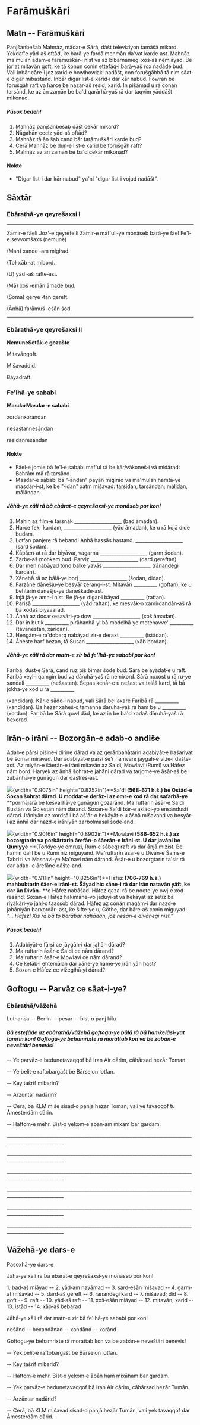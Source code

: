 Farāmuškāri
===========

Matn -- Farāmuškāri
-------------------

Panjšanbešab Mahnāz, mādar‐e Sārā, dāšt televiziyon tamāšā mikard.
Yekdaf'e yād‐aš oftād, ke barā‐ye fardā mehmān da'vat karde‐ast. Mahnāz
ma'mulan ādam‐e farāmuškār‐i nist va az bibarnāmegi xoš‐aš nemiāyad. Be
jor'at mitavān goft, ke tā konun conin ettefāq‐i barā‐yaš rox nadāde
bud. Vali inbār cāre‐i joz xarid‐e howlhowlaki nadāšt, con forušgāhhā tā
nim sāat‐e digar mibastand. Inbār digar list‐e xarid‐i dar kār nabud.
Fowran be forušgāh raft va harce be nazar‐aš resid, xarid. In pišāmad u
rā conān tarsānd, ke az ān zamān be ba'd qarārhā‐yaš rā dar taqvim
yāddāšt mikonad.

##### Pāsox bedeh!

1.  Mahnāz panjšanbešab dāšt cekār mikard?
2.  Nāgahān ceciz yād‐aš oftād?
3.  Mahnāz tā ān šab cand bār farāmuškāri karde bud?
4.  Cerā Mahnāz be dun‐e list‐e xarid be forušgāh raft?
5.  Mahnāz az ān zamān be ba'd cekār mikonad?

#### Nokte

-   \"Digar list‐i dar kār nabud\" ya'ni \"digar list‐i vojud nadāšt\".

Sāxtār
------

### Ebārathā‐ye qeyrešaxsi I

  --------------- ------------------- ----------------------------------------- ----------------------------
  Zamir‐e fāeli   Joz'‐e qeyrefe'li   Zamir‐e maf'uli‐ye monāseb barā‐ye fāel   Fe'l‐e sevvomšaxs (nemune)
                                                                                
  (Man)           xande               ‐am                                       migirad.
                                                                                
  (To)            xāb                 ‐at                                       mibord.
                                                                                
  (U)             yād                 ‐aš                                       rafte‐ast.
                                                                                
  (Mā)            xoš                 ‐emān                                     āmade bud.
                                                                                
  (Šomā)          gerye               ‐tān                                      gereft.
                                                                                
  (Ānhā)          farāmuš             ‐ešān                                     šod.
  --------------- ------------------- ----------------------------------------- ----------------------------

### Ebārathā‐ye qeyrešaxsi II

**NemuneSetāk‐e gozašte**

Mitavāngoft.

Mišavaddid.

Bāyadraft.

### Fe'lhā‐ye sababi

**MasdarMasdar‐e sababi**

xordanxorāndan

nešastannešāndan

residanresāndan

#### Nokte

-   Fāel‐e jomle bā fe'l‐e sababi maf'ul rā be kār/vākoneš‐i vā midārad:
    Bahrām mā rā tarsānd.
-   Masdar‐e sababi bā "‐āndan" pāyān migirad va ma'mulan hamtā‐ye
    masdar‐i‐st, ke be "‐idan" xatm mišavad: tarsidan, tarsāndan;
    mālidan, mālāndan.

##### Jāhā‐ye xāli rā bā ebārat‐e qeyrešaxsi‐ye monāseb por kon!

1.  Mahin az film‐e tarsnāk \_\_\_\_\_\_\_\_\_\_\_\_\_\_\_\_\_\_\_\_
    (bad āmadan).
2.  Harce fekr kardam, \_\_\_\_\_\_\_\_\_\_\_\_\_\_\_\_\_\_\_\_ (yād
    āmadan), ke u rā kojā dide budam.
3.  Lotfan panjere rā beband! Ānhā hassās hastand.
    \_\_\_\_\_\_\_\_\_\_\_\_\_\_\_\_\_\_\_\_ (sard šodan).
4.  Kāpšen‐at rā dar biyāvar, vagarna
    \_\_\_\_\_\_\_\_\_\_\_\_\_\_\_\_\_\_\_\_ (garm šodan).
5.  Zarbe‐aš mohkam bud. Parviz \_\_\_\_\_\_\_\_\_\_\_\_\_\_\_\_\_\_\_\_
    (dard gereftan).
6.  Dar meh nabāyad tond balke yavāš
    \_\_\_\_\_\_\_\_\_\_\_\_\_\_\_\_\_\_\_\_ (rānandegi kardan).
7.  Xānehā rā az bālā‐ye borj \_\_\_\_\_\_\_\_\_\_\_\_\_\_\_\_\_\_\_\_
    (šodan, didan).
8.  Farzāne dānešju‐ye besyār zerang‐i‐st. Mitavān \_\_\_\_\_\_\_\_\_\_
    (goftan), ke u behtarin dānešju‐ye dāneškade‐ast.
9.  Injā jā‐ye amn‐i nist. Be jā‐ye digar‐i bāyad \_\_\_\_\_\_\_\_\_\_
    (raftan).
10. Parisā \_\_\_\_\_\_\_\_\_\_\_\_\_\_\_\_\_\_\_\_ (yād raftan), ke
    mesvāk‐o xamirdandān‐aš rā bā xodaš biyāvarad.
11. Ānhā az docarxesavāri‐yo dow
    \_\_\_\_\_\_\_\_\_\_\_\_\_\_\_\_\_\_\_\_ (xoš āmadan).
12. Dar in butik \_\_\_\_\_\_\_\_\_\_ pirāhanhā‐yi bā modelhā‐ye
    motenavve' \_\_\_\_\_\_\_\_\_\_ (tavānestan, xaridan).
13. Hengām‐e ra'dobarq nabāyad zir‐e deraxt \_\_\_\_\_\_\_\_\_\_
    (istādan).
14. Āheste harf bezan, tā Susan \_\_\_\_\_\_\_\_\_\_\_\_\_\_\_\_\_\_\_\_
    (xāb bordan).

##### Jāhā‐ye xāli rā dar matn‐e zir bā fe'lhā‐ye sababi por kon!

Faribā, dust‐e Sārā, cand ruz piš bimār šode bud. Sārā be ayādat‐e u
raft. Faribā xeyl‐i qamgin bud va dāruhā‐yaš rā nemixord. Sārā noxost u
rā ru‐ye sandali \_\_\_\_\_\_\_\_\_\_ (nešastan). Sepas kenār‐e u nešast
va talāš kard, tā bā jokhā‐ye xod u rā \_\_\_\_\_\_\_\_\_\_

(xandidan). Kār‐e sāde‐i nabud, vali Sārā bel'axare Faribā rā
\_\_\_\_\_\_\_\_\_\_ (xandidan). Bā hezār xāheš‐o tamannā dāruhā‐yaš rā
ham be u \_\_\_\_\_\_\_\_\_\_ (xordan). Faribā be Sārā qowl dād, ke az
in be ba'd xodaš dāruhā‐yaš rā bexorad.

Irān‐o irāni -- Bozorgān‐e adab‐o andiše
----------------------------------------

Adab‐e pārsi pišine‐i dirine dārad va az gerānbahātarin adabiyāt‐e
bašariyat be šomār miravad. Dar adabiyāt‐e pārsi še'r hamvāre jāygāh‐e
viže‐i dāšte‐ast. Az miyān‐e šāerān‐e irāni mitavān az Sa'di, Mowlavi
(Rumi) va Hāfez nām bord. Haryek az ānhā šohrat‐e jahāni dārad va
tarjome‐ye āsār‐aš be zabānhā‐ye gunāgun dar dastres‐ast.

![](Pictures/1000000000000090000000848876CC6842DF0F48.jpg){width="0.9075in"
height="0.8252in"}**Sa'di **(568‐671 h.š.) be Ostād‐e Soxan šohrat
dārad. U moddat‐e derāz‐i az omr‐e xod rā** **dar safarhā‐ye**
**pormājarā be kešvarhā‐ye gunāgun gozarānd. Ma'ruftarin āsār‐e Sa'di
Bustān va Golestān nām dārand. Soxan‐e Sa'di bār‐e axlāqi‐yo ensāndusti
dārad. Irāniyān az xordsāli bā aš'ār‐o hekāyāt‐e u āšnā mišavand va
besyār‐i az ānhā dar nazd‐e irāniyān zarbolmasal šode‐and.

![](Pictures/10000000000000C7000000C43684AC25D146C294.jpg){width="0.9016in"
height="0.8902in"}**Mowlavi **(586‐652 h.š.) az bozorgtarin va
porkārtarin** **ārefān‐o šāerān‐e irāni‐st. U dar javāni be Quniyye**
**(Torkiye‐ye emruzi, Rum‐e sābeq) raft va dar ānjā mizist. Be hamin
dalil be u Rumi niz miguyand. Ma'ruftarin āsār‐e u Divān‐e Šams‐e
Tabrizi va Masnavi‐ye Ma'navi nām dārand. Āsār‐e u bozorgtarin ta'sir rā
dar adab‐ e ārefāne dāšte‐and.

![](Pictures/10000000000000C9000000B6EEF830035DB04F54.jpg){width="0.911in"
height="0.8256in"}**Hāfez **(706‐769 h.š.) mahbubtarin šāer‐e irāni‐st.
Šāyad hic xāne‐i rā** **dar Irān natavān yāft, ke dar** **ān Divān‐**
**e Hāfez nabāšad. Hāfez qazal rā be noqte‐ye owj‐e xod resānd. Soxan‐e
Hāfez hakimāne‐vo jāduyi‐st va hekāyat az setiz bā riyākāri‐yo jahl‐o
taassob dārad. Hāfez az conān maqām‐i dar nazd‐e jahāniyān barxordār‐
ast, ke šifte‐ye u, Göthe, dar bāre‐aš conin miguyad: *"\... Hāfez! Xiš
rā* *bā* *to barābar nahādan, joz nešān‐e* *divānegi nist."*

##### Pāsox bedeh!

1.  Adabiyāt‐e fārsi ce jāygāh‐i dar jahān dārad?
2.  Ma'ruftarin āsār‐e Sa'di ce nām dārand?
3.  Ma'ruftarin āsār‐e Mowlavi ce nām dārand?
4.  Ce ketāb‐i ehtemālan dar xāne‐ye hame‐ye irāniyān hast?
5.  Soxan‐e Hāfez ce vižegihā‐yi dārad?

Goftogu -- Parvāz ce sāat‐i‐ye?
-------------------------------

### Ebārathā/vāžehā

Luthansa -- Berlin -- pesar -- bist‐o panj kilu

##### Bā estefāde az ebārathā/vāžehā goftogu‐ye bālā rā bā hamkelāsi‐yat tamrin kon! Goftogu‐ye behamrixte rā morattab kon va be zabān‐e neveštāri benevis!

-- Ye parvāz‐e bedunetavaqqof bā Iran Air dārim, cāhārsad hezār Toman.

-- Ye belit‐e raftobargašt be Bārselon lotfan.

-- Key tašrif mibarin?

-- Arzuntar nadārin?

-- Cerā, bā KLM miše sisad‐o panjā hezār Toman, vali ye tavaqqof tu
Āmesterdām dārin.

-- Haftom‐e mehr. Bist‐o yekom‐e ābān‐am mixām bar gardam.

\_\_\_\_\_\_\_\_\_\_\_\_\_\_\_\_\_\_\_\_\_\_\_\_\_\_\_\_\_\_\_\_\_\_\_\_\_\_\_\_\_\_\_\_\_\_\_\_\_\_\_\_\_\_\_\_\_\_\_\_\_\_\_\_\_\_\_\_\_\_\_\_\_\_\_\_\_\_\_\_\_\_\_\_\_\_\_\_\_\_\_\_\_\_\_\_\_\_\_\_\_\_

\_\_\_\_\_\_\_\_\_\_\_\_\_\_\_\_\_\_\_\_\_\_\_\_\_\_\_\_\_\_\_\_\_\_\_\_\_\_\_\_\_\_\_\_\_\_\_\_\_\_\_\_\_\_\_\_\_\_\_\_\_\_\_\_\_\_\_\_\_\_\_\_\_\_\_\_\_\_\_\_\_\_\_\_\_\_\_\_\_\_\_\_\_\_\_\_\_\_\_\_\_\_

\_\_\_\_\_\_\_\_\_\_\_\_\_\_\_\_\_\_\_\_\_\_\_\_\_\_\_\_\_\_\_\_\_\_\_\_\_\_\_\_\_\_\_\_\_\_\_\_\_\_\_\_\_\_\_\_\_\_\_\_\_\_\_\_\_\_\_\_\_\_\_\_\_\_\_\_\_\_\_\_\_\_\_\_\_\_\_\_\_\_\_\_\_\_\_\_\_\_\_\_\_\_

\_\_\_\_\_\_\_\_\_\_\_\_\_\_\_\_\_\_\_\_\_\_\_\_\_\_\_\_\_\_\_\_\_\_\_\_\_\_\_\_\_\_\_\_\_\_\_\_\_\_\_\_\_\_\_\_\_\_\_\_\_\_\_\_\_\_\_\_\_\_\_\_\_\_\_\_\_\_\_\_\_\_\_\_\_\_\_\_\_\_\_\_\_\_\_\_\_\_\_\_\_\_

\_\_\_\_\_\_\_\_\_\_\_\_\_\_\_\_\_\_\_\_\_\_\_\_\_\_\_\_\_\_\_\_\_\_\_\_\_\_\_\_\_\_\_\_\_\_\_\_\_\_\_\_\_\_\_\_\_\_\_\_\_\_\_\_\_\_\_\_\_\_\_\_\_\_\_\_\_\_\_\_\_\_\_\_\_\_\_\_\_\_\_\_\_\_\_\_\_\_\_\_\_\_

\_\_\_\_\_\_\_\_\_\_\_\_\_\_\_\_\_\_\_\_\_\_\_\_\_\_\_\_\_\_\_\_\_\_\_\_\_\_\_\_\_\_\_\_\_\_\_\_\_\_\_\_\_\_\_\_\_\_\_\_\_\_\_\_\_\_\_\_\_\_\_\_\_\_\_\_\_\_\_\_\_\_\_\_\_\_\_\_\_\_\_\_\_\_\_\_\_\_\_\_\_\_

Vāžehā-ye dars-e 
-----------------

Pasoxhā-ye dars-e

Jāhā‐ye xāli rā bā ebārat‐e qeyrešaxsi‐ye monāseb por kon!

1\. bad‐aš miāyad -- 2. yād‐am nayāmad -- 3. sard‐ešān mišavad -- 4.
garm‐at mišavad -- 5. dard‐aš gereft -- 6. rānandegi kard -- 7. mišavad;
did -- 8. goft -- 9. raft -- 10. yād‐aš raft -- 11. xoš‐ešān miāyad --
12. mitavān; xarid -- 13. istād -- 14. xāb‐aš bebarad

Jāhā‐ye xāli rā dar matn‐e zir bā fe'lhā‐ye sababi por kon!

nešānd -- bexandānad -- xandānd -- xorānd

Goftogu‐ye behamrixte rā morattab kon va be zabān‐e neveštāri benevis!

-- Yek belit‐e raftobargašt be Bārselon lotfan.

-- Key tašrif mibarid?

-- Haftom‐e mehr. Bist‐o yekom‐e ābān ham mixāham bar gardam.

-- Yek parvāz‐e bedunetavaqqof bā Iran Air dārim, cāhārsad hezār Tumān.

-- Arzāntar nadārid?

-- Cerā, bā KLM mišavad sisad‐o panjā hezār Tumān, vali yek tavaqqof dar
Āmesterdām dārid.
